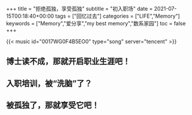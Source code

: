+++
title = "拒绝孤独，享受孤独"
subtitle = "初入职场"
date = 2021-07-15T00:18:40+00:00
tags = ["回忆过去"]
categories = ["LIFE","Memory"]
keywords = ["Memory","爱分享","my best memory","数系家园"]
toc = false
+++

{{< music id="0017WG0F4B5EO0" type="song" server="tencent" >}}

## 博士读不成，那就开启职业生涯吧！


## 入职培训，被“洗脑”了？


## 被孤独了，那就享受它吧！